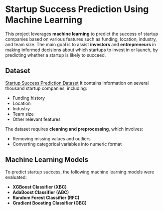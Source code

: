 # Startup Success Prediction Using Machine Learning

This project leverages **machine learning** to predict the success of startup companies based on various features such as funding, location, industry, and team size. The main goal is to assist **investors** and **entrepreneurs** in making informed decisions about which startups to invest in or launch, by predicting whether a startup is likely to succeed.

## Dataset
[Startup Success Prediction Dataset](https://www.kaggle.com/datasets/manishkc06/startup-success-prediction) It contains information on several thousand startup companies, including:

- Funding history  
- Location  
- Industry  
- Team size  
- Other relevant features  

The dataset requires **cleaning and preprocessing**, which involves:

- Removing missing values and outliers  
- Converting categorical variables into numeric format  

## Machine Learning Models
To predict startup success, the following machine learning models were evaluated:

- **XGBoost Classifier (XBC)**  
- **AdaBoost Classifier (ABC)**  
- **Random Forest Classifier (RFC)**  
- **Gradient Boosting Classifier (GBC)**  

